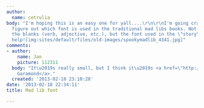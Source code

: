```yaml
---
author:
  name: cetrulia
body: "I'm hoping this is an easy one for yall....\r\n\r\nI'm going crazy trying to
  figure out which font is used in the traditional mad libs books. Not the words underneath
  the blanks (verb, adjective, etc.), but the font used in the \"story\" itself. Please
  help![img:sites/default/files/old-images/spookymadlib_4341.jpg]"
comments:
- author:
    name: Jan
    picture: 112311
  body: "It\u2019s really small, but I think it\u2019s <a href=\"http://www.myfonts.com/fonts/itc/garamond/\">ITC
    Garamond</a>."
  created: '2013-02-18 23:10:28'
date: '2013-02-18 22:34:11'
title: Mad lib font

---
```

